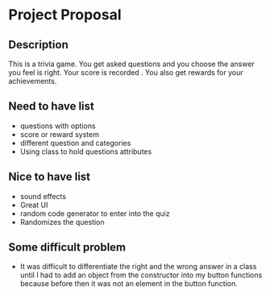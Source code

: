# Project Proposal

## Description

This is a trivia game. You get asked questions and you choose the answer you feel is right. Your score is recorded . You also get rewards for your achievements.
## Need to have list

- questions with options 
- score or reward system
- different question and categories
- Using class to hold questions attributes

## Nice to have list

- sound effects
- Great UI
- random code generator to enter into the quiz
- Randomizes the question

## Some difficult problem
- It was difficult to differentiate the right and the wrong answer in a class until I had to add an object from the constructor into my button functions because before then it was not an element in the button function. 